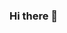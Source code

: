 ### Hi there 👋

<!--
**e1sn555/e1sn555** is a ✨ _special_ ✨ repository because its `README.md` (this file) appears on your GitHub profile.

<br />
   
## ⚙️ Technologies I use
   
<img src="https://skillicons.dev/iconsi=cpp,css,html,docker,php,laravel,symfony,express,firebase,nextjs,nestjs,mongodb,mysql,nodejs,react,redis,tailwind,ts,vscode,webpack&theme=light" />
